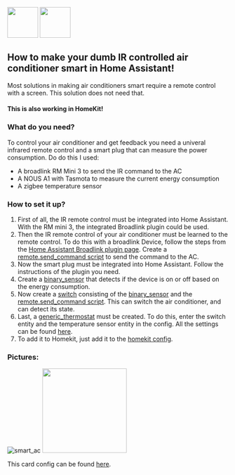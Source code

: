 <img src="https://user-images.githubusercontent.com/30338980/182388263-f69cb425-56a2-4b70-89dd-52ae4b0bda3c.png" width="70" /> <img src="https://user-images.githubusercontent.com/30338980/182389009-98f48692-3752-4e14-9a2a-4f16fbe152f3.png" width="70" />
## How to make your dumb IR controlled air conditioner smart in Home Assistant!
Most solutions in making air conditioners smart require a remote control with a screen. This solution does not need that.
#### This is also working in HomeKit!

### What do you need?
To control your air conditioner and get feedback you need a univeral infrared remote control and a smart plug that can measure the power consumption. Do do this I used:
- A broadlink RM Mini 3 to send the IR command to the AC
- A NOUS A1 with Tasmota to measure the current energy consumption
- A zigbee temperature sensor

### How to set it up?
1. First of all, the IR remote control must be integrated into Home Assistant. With the RM mini 3, the integrated Broadlink plugin could be used.
2. Then the IR remote control of your air conditioner must be learned to the remote control. To do this with a broadlink Device, follow the steps from the [Home Assistant Broadlink plugin page](https://www.home-assistant.io/integrations/broadlink/). Create a [remote.send_command script](https://github.com/hxcde/make-dumb-ac-smart/blob/a3aee4818590ab5310621d7640286f65e2a27881/make_dumb_ac_smart#L6) to send the command to the AC.
3. Now the smart plug must be integrated into Home Assistant. Follow the instructions of the plugin you need.
4. Create a [binary_sensor](https://github.com/hxcde/make-dumb-ac-smart/blob/a3aee4818590ab5310621d7640286f65e2a27881/make_dumb_ac_smart#L28) that detects if the device is on or off based on the energy consumption. 
5. Now create a [switch](https://github.com/hxcde/make-dumb-ac-smart/blob/a3aee4818590ab5310621d7640286f65e2a27881/make_dumb_ac_smart#L16) consisting of the [binary_sensor](https://github.com/hxcde/make-dumb-ac-smart/blob/a3aee4818590ab5310621d7640286f65e2a27881/make_dumb_ac_smart#L28) and the [remote.send_command script](https://github.com/hxcde/make-dumb-ac-smart/blob/a3aee4818590ab5310621d7640286f65e2a27881/make_dumb_ac_smart#L6). This can switch the air conditioner, and can detect its state.
6. Last, a [generic_thermostat](https://github.com/hxcde/myhassconfigs/blob/ad97530c21af6a94b9b02c949569915ce940f58e/makethingssmart/ac/make_dumb_ac_smart#L38) must be created. To do this, enter the switch entity and the temperature sensor entity in the config. All the settings can be found [here](https://www.home-assistant.io/integrations/generic_thermostat/).
7. To add it to Homekit, just add it to the [homekit config](https://github.com/hxcde/myhassconfigs/blob/adef80644e38d652a4d81ddd885fea02e7198bbe/makethingssmart/ac/make_dumb_ac_smart#L54).

### Pictures:
![smart_ac](https://user-images.githubusercontent.com/30338980/182379836-adff2fdc-9d22-4c71-b47b-2cfce0b6c779.png) <img src="https://user-images.githubusercontent.com/30338980/182390258-8fe0e627-c0f9-4b88-81ae-d4de0498711e.jpeg" width="192" />

This card config can be found [here](https://github.com/hxcde/myhassconfigs/blob/main/makethingssmart/ac/ac_dashboard_card).
